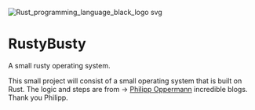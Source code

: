 ![Rust_programming_language_black_logo svg](https://user-images.githubusercontent.com/37879461/173200311-c5450f04-9c15-40d0-9a87-db8f9288da37.png)
# RustyBusty
A small rusty operating system. 

This small project will consist of a small operating system that is built on Rust. The logic and steps are from -> [Philipp Oppermann](https://github.com/phil-opp/blog_os) incredible blogs.
Thank you Philipp.
